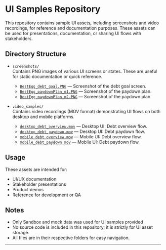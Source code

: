 # UI Samples Repository

This repository contains sample UI assets, including screenshots and video recordings, for reference and documentation purposes. These assets can be used for presentations, documentation, or sharing UI flows with stakeholders.

## Directory Structure

- `screenshots/`  
  Contains PNG images of various UI screens or states. These are useful for static documentation or quick reference.
  - [`BestEgg_debt_goal.PNG`](screenshots/BestEgg_debt_goal.PNG) — Screenshot of the debt goal screen.
  - [`BestEgg_paydownPlan_m1.PNG`](screenshots/BestEgg_paydownPlan_m1.PNG) — Screenshot of the paydown plan.
  - [`BestEgg_paydownPlan_m2.PNG`](screenshots/BestEgg_paydownPlan_m2.PNG) — Screenshot of the paydown plan.

- `video_samples/`  
  Contains video recordings (MOV format) demonstrating UI flows on both desktop and mobile platforms.
  - [`desktop_debt_overview.mov`](video_samples/desktop_debt_overview.mov) — Desktop UI: Debt overview flow.
  - [`desktop_debt_paydown.mov`](video_samples/desktop_debt_paydown.mov) — Desktop UI: Debt paydown flow.
  - [`mobile_debt_overview.mov`](video_samples/mobile_debt_overview.mov) — Mobile UI: Debt overview flow.
  - [`mobile_debt_paydown.mov`](video_samples/mobile_debt_paydown.mov) — Mobile UI: Debt paydown flow.

## Usage

These assets are intended for:

- UI/UX documentation
- Stakeholder presentations
- Product demos
- Reference for development or QA

## Notes

- Only Sandbox and mock data was used for UI samples provided
- No source code is included in this repository; it is strictly for UI asset storage.
- All files are in their respective folders for easy navigation.

---
